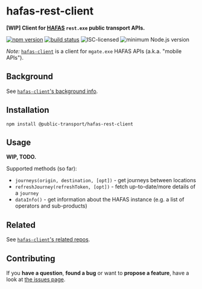 # hafas-rest-client

**[WIP] Client for [HAFAS](https://de.wikipedia.org/wiki/HAFAS) `rest.exe` public transport APIs.**

[![npm version](https://img.shields.io/npm/v/@public-transport/hafas-rest-client.svg)](https://www.npmjs.com/package/@public-transport/hafas-rest-client)
[![build status](https://api.travis-ci.org/public-transport/hafas-rest-client.svg?branch=master)](https://travis-ci.org/public-transport/hafas-rest-client)
![ISC-licensed](https://img.shields.io/github/license/public-transport/hafas-rest-client.svg)
![minimum Node.js version](https://img.shields.io/node/v/hafas-rest-client.svg)

*Note:* [`hafas-client`](https://github.com/public-transport/hafas-client) is a client for `mgate.exe` HAFAS APIs (a.k.a. "mobile APIs").

## Background

See [`hafas-client`'s background info](https://github.com/public-transport/hafas-client/blob/5/readme.md#background).

## Installation

```shell
npm install @public-transport/hafas-rest-client
```

## Usage

**WIP, TODO.**

Supported methods (so far):

- `journeys(origin, destination, [opt])` - get journeys between locations
- `refreshJourney(refreshToken, [opt])` - fetch up-to-date/more details of a `journey`
- `dataInfo()` - get information about the HAFAS instance (e.g. a list of operators and sub-products)

## Related

See [`hafas-client`'s related repos](https://github.com/public-transport/hafas-client/blob/5/readme.md#related).

## Contributing

If you **have a question**, **found a bug** or want to **propose a feature**, have a look at [the issues page](https://github.com/public-transport/hafas-rest-client/issues).
